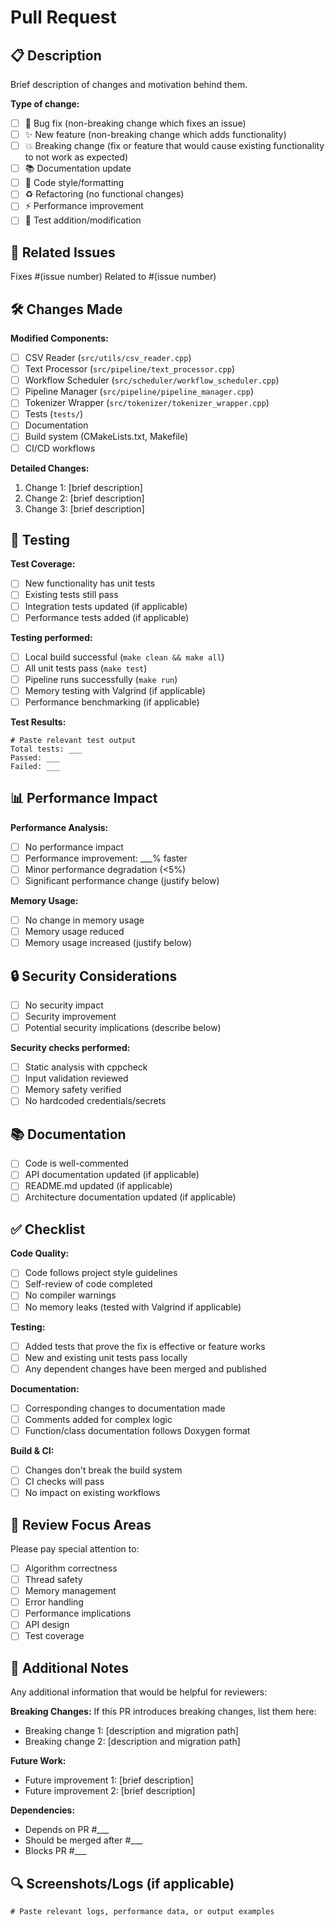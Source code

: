# Pull Request

## 📋 Description
Brief description of changes and motivation behind them.

**Type of change:**
- [ ] 🐛 Bug fix (non-breaking change which fixes an issue)
- [ ] ✨ New feature (non-breaking change which adds functionality)
- [ ] 💥 Breaking change (fix or feature that would cause existing functionality to not work as expected)
- [ ] 📚 Documentation update
- [ ] 🎨 Code style/formatting
- [ ] ♻️ Refactoring (no functional changes)
- [ ] ⚡ Performance improvement
- [ ] 🧪 Test addition/modification

## 🔗 Related Issues
Fixes #(issue number)
Related to #(issue number)

## 🛠️ Changes Made
**Modified Components:**
- [ ] CSV Reader (`src/utils/csv_reader.cpp`)
- [ ] Text Processor (`src/pipeline/text_processor.cpp`)
- [ ] Workflow Scheduler (`src/scheduler/workflow_scheduler.cpp`)
- [ ] Pipeline Manager (`src/pipeline/pipeline_manager.cpp`)
- [ ] Tokenizer Wrapper (`src/tokenizer/tokenizer_wrapper.cpp`)
- [ ] Tests (`tests/`)
- [ ] Documentation
- [ ] Build system (CMakeLists.txt, Makefile)
- [ ] CI/CD workflows

**Detailed Changes:**
1. Change 1: [brief description]
2. Change 2: [brief description]
3. Change 3: [brief description]

## 🧪 Testing
**Test Coverage:**
- [ ] New functionality has unit tests
- [ ] Existing tests still pass
- [ ] Integration tests updated (if applicable)
- [ ] Performance tests added (if applicable)

**Testing performed:**
- [ ] Local build successful (`make clean && make all`)
- [ ] All unit tests pass (`make test`)
- [ ] Pipeline runs successfully (`make run`)
- [ ] Memory testing with Valgrind (if applicable)
- [ ] Performance benchmarking (if applicable)

**Test Results:**
```
# Paste relevant test output
Total tests: ___
Passed: ___
Failed: ___
```

## 📊 Performance Impact
**Performance Analysis:**
- [ ] No performance impact
- [ ] Performance improvement: ___% faster
- [ ] Minor performance degradation (<5%)
- [ ] Significant performance change (justify below)

**Memory Usage:**
- [ ] No change in memory usage
- [ ] Memory usage reduced
- [ ] Memory usage increased (justify below)

## 🔒 Security Considerations
- [ ] No security impact
- [ ] Security improvement
- [ ] Potential security implications (describe below)

**Security checks performed:**
- [ ] Static analysis with cppcheck
- [ ] Input validation reviewed
- [ ] Memory safety verified
- [ ] No hardcoded credentials/secrets

## 📚 Documentation
- [ ] Code is well-commented
- [ ] API documentation updated (if applicable)
- [ ] README.md updated (if applicable)
- [ ] Architecture documentation updated (if applicable)

## ✅ Checklist
**Code Quality:**
- [ ] Code follows project style guidelines
- [ ] Self-review of code completed
- [ ] No compiler warnings
- [ ] No memory leaks (tested with Valgrind if applicable)

**Testing:**
- [ ] Added tests that prove the fix is effective or feature works
- [ ] New and existing unit tests pass locally
- [ ] Any dependent changes have been merged and published

**Documentation:**
- [ ] Corresponding changes to documentation made
- [ ] Comments added for complex logic
- [ ] Function/class documentation follows Doxygen format

**Build & CI:**
- [ ] Changes don't break the build system
- [ ] CI checks will pass
- [ ] No impact on existing workflows

## 🎯 Review Focus Areas
Please pay special attention to:
- [ ] Algorithm correctness
- [ ] Thread safety
- [ ] Memory management
- [ ] Error handling
- [ ] Performance implications
- [ ] API design
- [ ] Test coverage

## 📝 Additional Notes
Any additional information that would be helpful for reviewers:

**Breaking Changes:**
If this PR introduces breaking changes, list them here:
- Breaking change 1: [description and migration path]
- Breaking change 2: [description and migration path]

**Future Work:**
- Future improvement 1: [brief description]
- Future improvement 2: [brief description]

**Dependencies:**
- Depends on PR #___
- Should be merged after #___
- Blocks PR #___

## 🔍 Screenshots/Logs (if applicable)
```
# Paste relevant logs, performance data, or output examples
```
